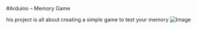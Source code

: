 #Arduino – Memory Game 

his project is all about creating a simple game to test your memory
![Image](https://github.com/user-attachments/assets/f5e580a0-1210-4a84-bb40-c6c0d7e57742)
